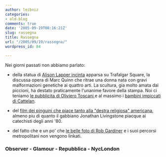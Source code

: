 ```yaml
---
author: leibniz
categories:
- old-blog
comments: true
date: '2005-09-19T08:16:21Z'
slug: rassegna
title: Rassegna
url: "/2005/09/19/rassegna/"
wordpress_id: 84

---
```

Nei giorni passati non abbiamo parlato:  
  

- della statua di [Alison Lapper incinta](https://observer.guardian.co.uk/review/story/0,6903,1572401,00.html)
apparsa su Trafalgar Square, la discussa opera di Marc Quinn che ritrae
una donna nata con gravi malformazioni genetiche ai quattro arti. La
scultura, gia molto amata dai piccioni, ha destato praticamente
l'unanime favore della stampa. Noi ci teniamo [le pubblicita di Oliviero Toscani ](https://www.glamouronline.it/cont/030mon/031tre/311tre/0509/1301/default.asp)e al massimo i [bambini impiccati di Cattelan](https://www.repubblica.it/2004/e/sezioni/spettacoli_e_cultura/forcamil/forcamil/forcamil.html).  

  

- del [film dei pinguini che piace tanto alla "destra religiosa" americana](https://observer.guardian.co.uk/uk_news/story/0,6903,1572642,00.html), almeno piu di quanto il gabbiano Jonathan Livingstone piacque ai catechisti degli anni '80.  

  

- del fatto che e un po' che [le belle foto di Rob Gardiner](https://www.nyclondon.com/blog/archives/2005/09/15/walking_the_circle_line_st_jamess_park_to_high_street_kensington.blog) e i suoi percorsi metropolitani non vengono linkati.  

  



### Observer - Glamour - Repubblica - NycLondon
